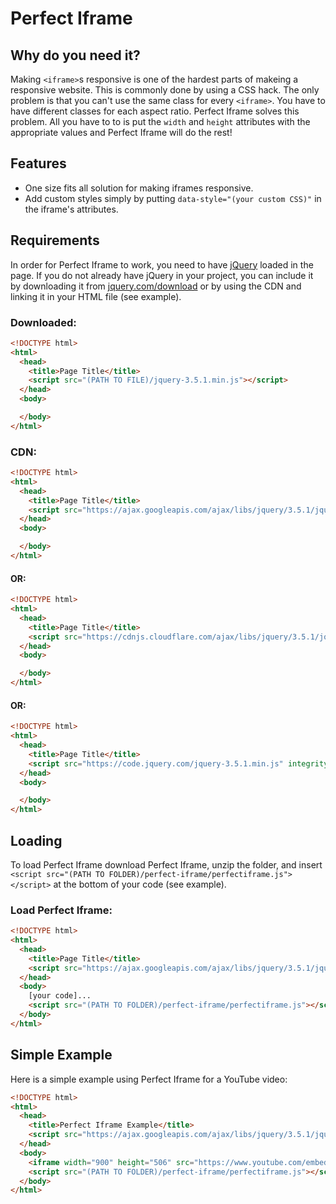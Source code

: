 # Perfect Iframe

## Why do you need it?
Making `<iframe>`s responsive is one of the hardest parts of makeing a responsive website. This is commonly done by using a CSS hack. The only problem is that you can't use the same class for every `<iframe>`. You have to have different classes for each aspect ratio. Perfect Iframe solves this problem. All you have to to is put the `width` and `height` attributes with the appropriate values and Perfect Iframe will do the rest!

## Features
 * One size fits all solution for making iframes responsive.
 * Add custom styles simply by putting `data-style="(your custom CSS)"` in the iframe's attributes.

## Requirements
In order for Perfect Iframe to work, you need to have [jQuery](https://jquery.com/) loaded in the page. If you do not already have jQuery in your project, you can include it by downloading it from [jquery.com/download](https://jquery.com/download "Download") or by using the CDN and linking it in your HTML file (see example).
### Downloaded:
```HTML
<!DOCTYPE html>
<html>
  <head>
    <title>Page Title</title>
    <script src="(PATH TO FILE)/jquery-3.5.1.min.js"></script>
  </head>
  <body>

  </body>
</html>
```
### CDN:
```HTML
<!DOCTYPE html>
<html>
  <head>
    <title>Page Title</title>
    <script src="https://ajax.googleapis.com/ajax/libs/jquery/3.5.1/jquery.min.js"></script>
  </head>
  <body>

  </body>
</html>
```
#### OR:
```HTML
<!DOCTYPE html>
<html>
  <head>
    <title>Page Title</title>
    <script src="https://cdnjs.cloudflare.com/ajax/libs/jquery/3.5.1/jquery.min.js" integrity="sha512-bLT0Qm9VnAYZDflyKcBaQ2gg0hSYNQrJ8RilYldYQ1FxQYoCLtUjuuRuZo+fjqhx/qtq/1itJ0C2ejDxltZVFg==" crossorigin="anonymous"></script>
  </head>
  <body>

  </body>
</html>
```
#### OR:
```HTML
<!DOCTYPE html>
<html>
  <head>
    <title>Page Title</title>
    <script src="https://code.jquery.com/jquery-3.5.1.min.js" integrity="sha256-9/aliU8dGd2tb6OSsuzixeV4y/faTqgFtohetphbbj0=" crossorigin="anonymous"></script>
  </head>
  <body>

  </body>
</html>
```
## Loading
To load Perfect Iframe download Perfect Iframe, unzip the folder, and insert `<script src="(PATH TO FOLDER)/perfect-iframe/perfectiframe.js"></script>` at the bottom of your code (see example).
### Load Perfect Iframe:
```HTML
<!DOCTYPE html>
<html>
  <head>
    <title>Page Title</title>
    <script src="https://ajax.googleapis.com/ajax/libs/jquery/3.5.1/jquery.min.js"></script>
  </head>
  <body>
    [your code]...
    <script src="(PATH TO FOLDER)/perfect-iframe/perfectiframe.js"></script>
  </body>
</html>
```
## Simple Example
Here is a simple example using Perfect Iframe for a YouTube video:
```HTML
<!DOCTYPE html>
<html>
  <head>
    <title>Perfect Iframe Example</title>
    <script src="https://ajax.googleapis.com/ajax/libs/jquery/3.5.1/jquery.min.js"></script>
  </head>
  <body>
    <iframe width="900" height="506" src="https://www.youtube.com/embed/ScMzIvxBSi4" frameborder="0" allow="accelerometer; autoplay; clipboard-write; encrypted-media; gyroscope; picture-in-picture" allowfullscreen></iframe>
    <script src="(PATH TO FOLDER)/perfect-iframe/perfectiframe.js"></script>
  </body>
</html>
```
